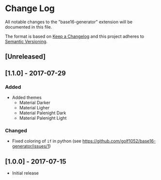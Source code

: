 # Change Log
All notable changes to the "base16-generator" extension will be documented in this file.

The format is based on [Keep a Changelog](http://keepachangelog.com/en/1.0.0/)
and this project adheres to [Semantic Versioning](http://semver.org/spec/v2.0.0.html).

## [Unreleased]

## [1.1.0] - 2017-07-29
### Added
- Added themes
  - Material Darker
  - Material Ligher
  - Material Palenight Dark
  - Material Palenight Light

### Changed
- Fixed coloring of `if` in python (see https://github.com/golf1052/base16-generator/issues/1)

## [1.0.0] - 2017-07-15
- Initial release
